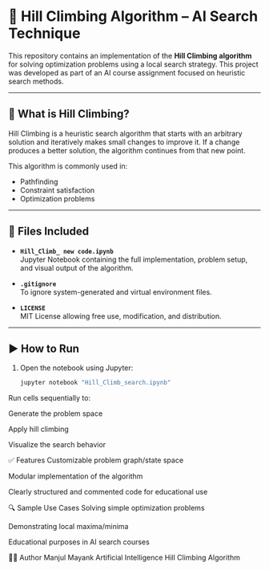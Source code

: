 # 🌄 Hill Climbing Algorithm – AI Search Technique

This repository contains an implementation of the **Hill Climbing algorithm** for solving optimization problems using a local search strategy. This project was developed as part of an AI course assignment focused on heuristic search methods.

---

## 🧠 What is Hill Climbing?

Hill Climbing is a heuristic search algorithm that starts with an arbitrary solution and iteratively makes small changes to improve it. If a change produces a better solution, the algorithm continues from that new point.

This algorithm is commonly used in:
- Pathfinding
- Constraint satisfaction
- Optimization problems

---

## 📂 Files Included

- **`Hill_Climb_ new code.ipynb`**  
  Jupyter Notebook containing the full implementation, problem setup, and visual output of the algorithm.

- **`.gitignore`**  
  To ignore system-generated and virtual environment files.

- **`LICENSE`**  
  MIT License allowing free use, modification, and distribution.

---

## ▶️ How to Run

1. Open the notebook using Jupyter:
   ```bash
   jupyter notebook "Hill_Climb_search.ipynb"

Run cells sequentially to:

Generate the problem space

Apply hill climbing

Visualize the search behavior

✅ Features
Customizable problem graph/state space

Modular implementation of the algorithm

Clearly structured and commented code for educational use

🔍 Sample Use Cases
Solving simple optimization problems

Demonstrating local maxima/minima

Educational purposes in AI search courses

🧑‍💻 Author
Manjul Mayank
Artificial Intelligence
Hill Climbing Algorithm
